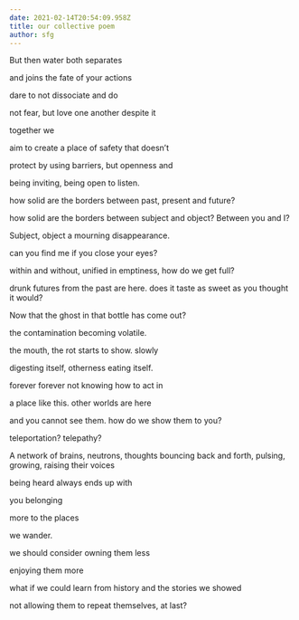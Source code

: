 ```yaml
---
date: 2021-02-14T20:54:09.958Z
title: our collective poem
author: sfg
---
```

<!--StartFragment-->

But then water both separates

and joins the fate of your actions

dare to not dissociate and do

not fear, but love one another despite it

together we

aim to create a place of safety that doesn’t

protect by using barriers, but openness and

being inviting, being open to listen.

how solid are the borders between past, present and future?

how solid are the borders between subject and object? Between you and I?

Subject, object a mourning disappearance.

can you find me if you close your eyes?

within and without, unified in emptiness, how do we get full?

drunk futures from the past are here. does it taste as sweet as you thought it would?

Now that the ghost in that bottle has come out?

the contamination becoming volatile.

the mouth, the rot starts to show. slowly

digesting itself, otherness eating itself.

forever forever not knowing how to act in

a place like this. other worlds are here

and you cannot see them. how do we show them to you?

teleportation? telepathy?

A network of brains, neutrons, thoughts bouncing back and forth, pulsing, growing, raising their voices

being heard always ends up with

you belonging

more to the places

we wander.

we should consider owning them less

enjoying them more

what if we could learn from history and the stories we showed

not allowing them to repeat themselves, at last?



<!--EndFragment-->
